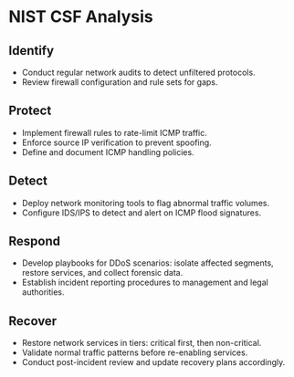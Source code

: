 # NIST CSF Analysis

## Identify
- Conduct regular network audits to detect unfiltered protocols.
- Review firewall configuration and rule sets for gaps.

## Protect
- Implement firewall rules to rate-limit ICMP traffic.
- Enforce source IP verification to prevent spoofing.
- Define and document ICMP handling policies.

## Detect
- Deploy network monitoring tools to flag abnormal traffic volumes.
- Configure IDS/IPS to detect and alert on ICMP flood signatures.

## Respond
- Develop playbooks for DDoS scenarios: isolate affected segments, restore services, and collect forensic data.
- Establish incident reporting procedures to management and legal authorities.

## Recover
- Restore network services in tiers: critical first, then non-critical.
- Validate normal traffic patterns before re-enabling services.
- Conduct post-incident review and update recovery plans accordingly.
